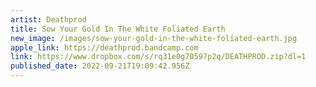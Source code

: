 ```yaml
---
artist: Deathprod
title: Sow Your Gold In The White Foliated Earth
new_image: /images/sow-your-gold-in-the-white-foliated-earth.jpg
apple_link: https://deathprod.bandcamp.com
link: https://www.dropbox.com/s/rq31e0g70597p2q/DEATHPROD.zip?dl=1
published_date: 2022-09-21T19:09:42.956Z
---
```

